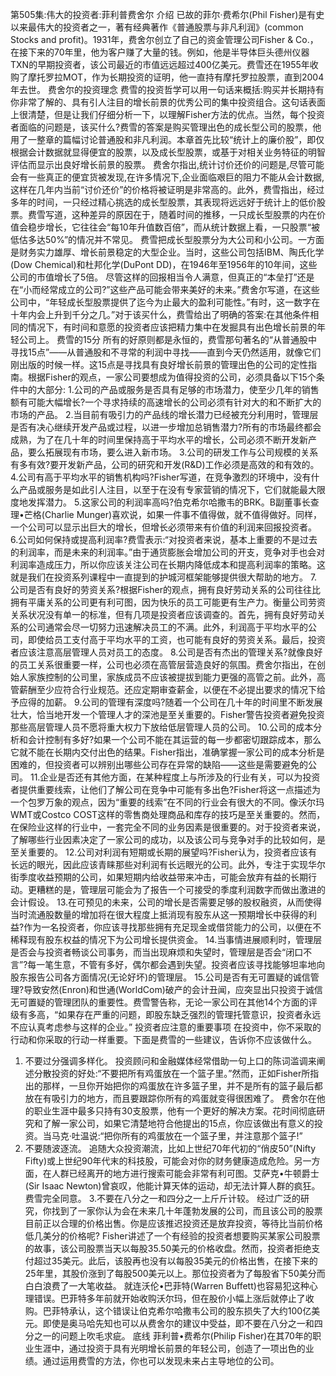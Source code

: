 第505集:伟大的投资者:菲利普费舍尔
介绍
已故的菲尔·费希尔(Phil Fisher)是有史以来最伟大的投资者之一，著有经典著作《普通股票与非凡利润》(common Stocks and profit)。1931年，费舍尔创立了自己的资金管理公司Fisher & Co.，在接下来的70年里，他为客户赚了大量的钱。例如，他是半导体巨头德州仪器TXN的早期投资者，该公司最近的市值远远超过400亿美元。费雪还在1955年收购了摩托罗拉MOT，作为长期投资的证明，他一直持有摩托罗拉股票，直到2004年去世。
费舍尔的投资理念
费雪的投资哲学可以用一句话来概括:购买并长期持有你非常了解的、具有引人注目的增长前景的优秀公司的集中投资组合。这句话表面上很清楚，但是让我们仔细分析一下，以理解Fisher方法的优点。当然，每个投资者面临的问题是，该买什么?费雪的答案是购买管理出色的成长型公司的股票，他用了一整章的篇幅讨论普通股和非凡利润。本章首先比较“统计上的廉价股”，即仅根据会计数据就显得便宜的股票，以及成长型股票，或基于对相关业务特征的明智评估而显示出良好增长前景的股票。
费舍尔指出,统计讨价还价的问题是,尽管可能会有一些真正的便宜货被发现,在许多情况下,企业面临艰巨的阻力不能从会计数据,这样在几年内当前“讨价还价”的价格将被证明是非常高的。此外，费雪指出，经过多年的时间，一只经过精心挑选的成长型股票，其表现将远远好于统计上的低价股票。费雪写道，这种差异的原因在于，随着时间的推移，一只成长型股票的内在价值会稳步增长，它往往会“每10年升值数百倍”，而从统计数据上看，一只股票“被低估多达50%”的情况并不常见。
费雪把成长型股票分为大公司和小公司。一方面是财务实力雄厚、增长前景稳定的大型企业。当时，这些公司包括IBM、陶氏化学(Dow Chemical)和杜邦化学(DuPont DD)，在1946年至1956年的10年间，这些公司的市值增长了5倍。
尽管这样的回报相当令人满意，但真正的“本垒打”还是在“小而经常成立的公司?”这些产品可能会带来美好的未来。”费舍尔写道，在这些公司中，“年轻成长型股票提供了迄今为止最大的盈利可能性。”有时，这一数字在十年内会上升到千分之几。”对于该买什么，费雪给出了明确的答案:在其他条件相同的情况下，有时间和意愿的投资者应该把精力集中在发掘具有出色增长前景的年轻公司上。
费雪的15分
所有的好原则都是永恒的，费雪那句著名的“从普通股中寻找15点”——从普通股和不寻常的利润中寻找——直到今天仍然适用，就像它们刚出版的时候一样。这15点是寻找具有良好增长前景的管理出色的公司的定性指南。根据Fisher的观点，一家公司要想成为值得投资的公司，必须具备以下15个条件中的大部分:
1.公司的产品或服务是否具有足够的市场潜力，使至少几年的销售额有可能大幅增长?一个寻求持续的高速增长的公司必须有针对大的和不断扩大的市场的产品。
2.当目前有吸引力的产品线的增长潜力已经被充分利用时，管理层是否有决心继续开发产品或过程，以进一步增加总销售潜力?所有的市场最终都会成熟，为了在几十年的时间里保持高于平均水平的增长，公司必须不断开发新产品，要么拓展现有市场，要么进入新市场。
3.公司的研发工作与公司规模的关系有多有效?要开发新产品，公司的研究和开发(R&D)工作必须是高效的和有效的。
4.公司有高于平均水平的销售机构吗?Fisher写道，在竞争激烈的环境中，没有什么产品或服务是如此引人注目，以至于在没有专家营销的情况下，它们就能最大限度地发挥潜力。
5.这家公司的利润率高吗?伯克希尔哈撒韦的BRK。B副董事长查理•芒格(Charlie Munger)喜欢说，如果一件事不值得做，就不值得做好。同样，一个公司可以显示出巨大的增长，但增长必须带来有价值的利润来回报投资者。
6.公司如何保持或提高利润率?费雪表示:“对投资者来说，基本上重要的不是过去的利润率，而是未来的利润率。”由于通货膨胀会增加公司的开支，竞争对手也会对利润率造成压力，所以你应该关注公司在长期内降低成本和提高利润率的策略。这就是我们在投资系列课程中一直提到的护城河框架能够提供很大帮助的地方。
7.公司是否有良好的劳资关系?根据Fisher的观点，拥有良好劳动关系的公司往往比拥有平庸关系的公司更有利可图，因为快乐的员工可能更有生产力。衡量公司劳资关系状况没有单一的标准，但有几项是投资者应该调查的。首先，拥有良好劳动关系的公司通常会尽一切努力迅速解决员工的不满。此外，利润高于平均水平的公司，即使给员工支付高于平均水平的工资，也可能有良好的劳资关系。最后，投资者应该注意高层管理人员对员工的态度。
8.公司是否有杰出的管理关系?就像良好的员工关系很重要一样，公司也必须在高管层营造良好的氛围。费舍尔指出，在创始人家族控制的公司里，家族成员不应该被提拔到能力更强的高管之前。此外，高管薪酬至少应符合行业规范。还应定期审查薪金，以便在不必提出要求的情况下给予应得的加薪。
9.公司的管理有深度吗?随着一个公司在几十年的时间里不断发展壮大，恰当地开发一个管理人才的深池是至关重要的。Fisher警告投资者避免投资那些高层管理人员不愿将重大权力下放给低层管理人员的公司。
10.公司的成本分析和会计控制有多好?如果一个公司不能在其运营的每一步都密切跟踪成本，那么它就不能在长期内交付出色的结果。Fisher指出，准确掌握一家公司的成本分析是困难的，但投资者可以辨别出哪些公司存在异常的缺陷——这些是需要避免的公司。
11.企业是否还有其他方面，在某种程度上与所涉及的行业有关，可以为投资者提供重要线索，让他们了解公司在竞争中可能有多出色?Fisher将这一点描述为一个包罗万象的观点，因为“重要的线索”在不同的行业会有很大的不同。像沃尔玛WMT或Costco COST这样的零售商处理商品和库存的技巧是至关重要的。然而，在保险业这样的行业中，一套完全不同的业务因素是很重要的。对于投资者来说，了解哪些行业因素决定了一家公司的成功，以及该公司与竞争对手的比较如何，是至关重要的。
12.公司对利润有短期或长期的展望吗?Fisher认为，投资者应该有长远的眼光，因此应该青睐那些对利润有长远眼光的公司。此外，专注于实现华尔街季度收益预期的公司，如果短期内给收益带来冲击，可能会放弃有益的长期行动。更糟糕的是，管理层可能会为了报告一个可接受的季度利润数字而做出激进的会计假设。
13.在可预见的未来，公司的增长是否需要足够的股权融资，从而使得当时流通股数量的增加将在很大程度上抵消现有股东从这一预期增长中获得的利益?作为一名投资者，你应该寻找那些拥有充足现金或借贷能力的公司，以便在不稀释现有股东权益的情况下为公司增长提供资金。
14.当事情进展顺利时，管理层是否会与投资者畅谈公司事务，而当出现麻烦和失望时，管理层是否会“闭口不言”?每一笔生意，不管有多好，偶尔都会遇到失望。投资者应该寻找能够坦率地向股东报告公司各方面情况(无论好坏)的管理层。
15.公司是否有无可置疑的诚信管理?导致安然(Enron)和世通(WorldCom)破产的会计丑闻，应突显出只投资于诚信无可置疑的管理团队的重要性。费雪警告称，无论一家公司在其他14个方面的评级有多高，“如果存在严重的问题，即股东缺乏强烈的管理托管意识，投资者永远不应认真考虑参与这样的企业。”
投资者应注意的重要事项
在投资中，你不采取的行动和你采取的行动一样重要。下面是费雪的一些建议，告诉你不应该做什么。
1. 不要过分强调多样化。
投资顾问和金融媒体经常借助一句上口的陈词滥调来阐述分散投资的好处:“不要把所有鸡蛋放在一个篮子里。”然而，正如Fisher所指出的那样，一旦你开始把你的鸡蛋放在许多篮子里，并不是所有的篮子最后都放在有吸引力的地方，而且要跟踪你所有的鸡蛋就变得很困难了。
费舍尔在他的职业生涯中最多只持有30支股票，他有一个更好的解决方案。花时间彻底研究和了解一家公司，如果它清楚地符合他提出的15点，你应该做出有意义的投资。当马克·吐温说:“把你所有的鸡蛋放在一个篮子里，并注意那个篮子!”
2. 不要随波逐流。
追随大众投资潮流，比如上世纪70年代初的“俏皮50”(Nifty Fifty)或上世纪90年代末的科技股，可能会对你的财务健康造成危险。另一方面，在人群已经离开的地方进行搜索可能会非常有利可图。艾萨克•牛顿爵士(Sir Isaac Newton)曾哀叹，他能计算天体的运动，却无法计算人群的疯狂。费雪完全同意。
3.不要在八分之一和四分之一上斤斤计较。
经过广泛的研究，你找到了一家你认为会在未来几十年蓬勃发展的公司，而且该公司的股票目前正以合理的价格出售。你是应该推迟投资还是放弃投资，等待比当前价格低几美分的价格呢?
Fisher讲述了一个有经验的投资者想要购买某家公司股票的故事，该公司股票当天以每股35.50美元的价格收盘。然而，投资者拒绝支付超过35美元。此后，该股再也没有以每股35美元的价格出售，在接下来的25年里，其股价涨到了每股500美元以上。那位投资者为了每股省下50美分而白白浪费了一大笔收益。
就连沃伦•巴菲特(Warren Buffett)也容易犯这种心理错误。巴菲特多年前就开始收购沃尔玛，但在股价小幅上涨后就停止了收购。巴菲特承认，这个错误让伯克希尔哈撒韦公司的股东损失了大约100亿美元。即使是奥马哈先知也可以从费舍尔的建议中受益，即不要在八分之一和四分之一的问题上吹毛求疵。
底线
菲利普•费希尔(Philip Fisher)在其70年的职业生涯中，通过投资于具有光明增长前景的年轻公司，创造了一项出色的业绩。通过运用费雪的方法，你也可以发现未来占主导地位的公司。